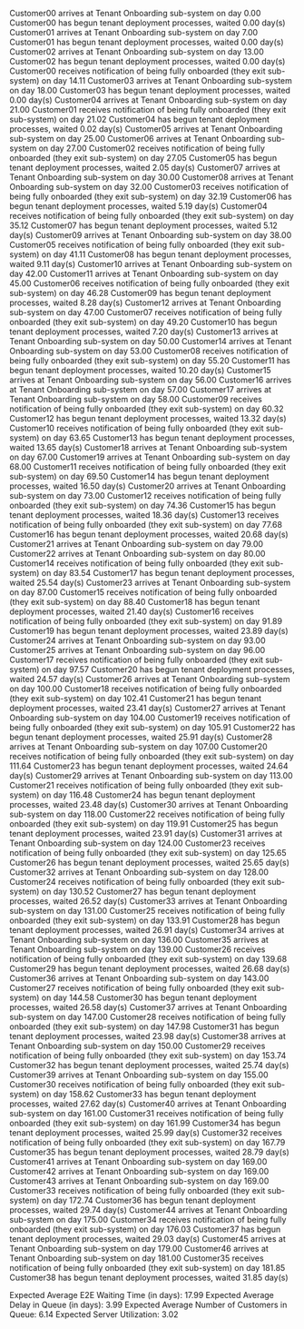 Customer00 arrives at Tenant Onboarding sub-system on day 0.00
Customer00 has begun tenant deployment processes, waited 0.00 day(s)
Customer01 arrives at Tenant Onboarding sub-system on day 7.00
Customer01 has begun tenant deployment processes, waited 0.00 day(s)
Customer02 arrives at Tenant Onboarding sub-system on day 13.00
Customer02 has begun tenant deployment processes, waited 0.00 day(s)
Customer00 receives notification of being fully onboarded (they exit sub-system) on day 14.11
Customer03 arrives at Tenant Onboarding sub-system on day 18.00
Customer03 has begun tenant deployment processes, waited 0.00 day(s)
Customer04 arrives at Tenant Onboarding sub-system on day 21.00
Customer01 receives notification of being fully onboarded (they exit sub-system) on day 21.02
Customer04 has begun tenant deployment processes, waited 0.02 day(s)
Customer05 arrives at Tenant Onboarding sub-system on day 25.00
Customer06 arrives at Tenant Onboarding sub-system on day 27.00
Customer02 receives notification of being fully onboarded (they exit sub-system) on day 27.05
Customer05 has begun tenant deployment processes, waited 2.05 day(s)
Customer07 arrives at Tenant Onboarding sub-system on day 30.00
Customer08 arrives at Tenant Onboarding sub-system on day 32.00
Customer03 receives notification of being fully onboarded (they exit sub-system) on day 32.19
Customer06 has begun tenant deployment processes, waited 5.19 day(s)
Customer04 receives notification of being fully onboarded (they exit sub-system) on day 35.12
Customer07 has begun tenant deployment processes, waited 5.12 day(s)
Customer09 arrives at Tenant Onboarding sub-system on day 38.00
Customer05 receives notification of being fully onboarded (they exit sub-system) on day 41.11
Customer08 has begun tenant deployment processes, waited 9.11 day(s)
Customer10 arrives at Tenant Onboarding sub-system on day 42.00
Customer11 arrives at Tenant Onboarding sub-system on day 45.00
Customer06 receives notification of being fully onboarded (they exit sub-system) on day 46.28
Customer09 has begun tenant deployment processes, waited 8.28 day(s)
Customer12 arrives at Tenant Onboarding sub-system on day 47.00
Customer07 receives notification of being fully onboarded (they exit sub-system) on day 49.20
Customer10 has begun tenant deployment processes, waited 7.20 day(s)
Customer13 arrives at Tenant Onboarding sub-system on day 50.00
Customer14 arrives at Tenant Onboarding sub-system on day 53.00
Customer08 receives notification of being fully onboarded (they exit sub-system) on day 55.20
Customer11 has begun tenant deployment processes, waited 10.20 day(s)
Customer15 arrives at Tenant Onboarding sub-system on day 56.00
Customer16 arrives at Tenant Onboarding sub-system on day 57.00
Customer17 arrives at Tenant Onboarding sub-system on day 58.00
Customer09 receives notification of being fully onboarded (they exit sub-system) on day 60.32
Customer12 has begun tenant deployment processes, waited 13.32 day(s)
Customer10 receives notification of being fully onboarded (they exit sub-system) on day 63.65
Customer13 has begun tenant deployment processes, waited 13.65 day(s)
Customer18 arrives at Tenant Onboarding sub-system on day 67.00
Customer19 arrives at Tenant Onboarding sub-system on day 68.00
Customer11 receives notification of being fully onboarded (they exit sub-system) on day 69.50
Customer14 has begun tenant deployment processes, waited 16.50 day(s)
Customer20 arrives at Tenant Onboarding sub-system on day 73.00
Customer12 receives notification of being fully onboarded (they exit sub-system) on day 74.36
Customer15 has begun tenant deployment processes, waited 18.36 day(s)
Customer13 receives notification of being fully onboarded (they exit sub-system) on day 77.68
Customer16 has begun tenant deployment processes, waited 20.68 day(s)
Customer21 arrives at Tenant Onboarding sub-system on day 79.00
Customer22 arrives at Tenant Onboarding sub-system on day 80.00
Customer14 receives notification of being fully onboarded (they exit sub-system) on day 83.54
Customer17 has begun tenant deployment processes, waited 25.54 day(s)
Customer23 arrives at Tenant Onboarding sub-system on day 87.00
Customer15 receives notification of being fully onboarded (they exit sub-system) on day 88.40
Customer18 has begun tenant deployment processes, waited 21.40 day(s)
Customer16 receives notification of being fully onboarded (they exit sub-system) on day 91.89
Customer19 has begun tenant deployment processes, waited 23.89 day(s)
Customer24 arrives at Tenant Onboarding sub-system on day 93.00
Customer25 arrives at Tenant Onboarding sub-system on day 96.00
Customer17 receives notification of being fully onboarded (they exit sub-system) on day 97.57
Customer20 has begun tenant deployment processes, waited 24.57 day(s)
Customer26 arrives at Tenant Onboarding sub-system on day 100.00
Customer18 receives notification of being fully onboarded (they exit sub-system) on day 102.41
Customer21 has begun tenant deployment processes, waited 23.41 day(s)
Customer27 arrives at Tenant Onboarding sub-system on day 104.00
Customer19 receives notification of being fully onboarded (they exit sub-system) on day 105.91
Customer22 has begun tenant deployment processes, waited 25.91 day(s)
Customer28 arrives at Tenant Onboarding sub-system on day 107.00
Customer20 receives notification of being fully onboarded (they exit sub-system) on day 111.64
Customer23 has begun tenant deployment processes, waited 24.64 day(s)
Customer29 arrives at Tenant Onboarding sub-system on day 113.00
Customer21 receives notification of being fully onboarded (they exit sub-system) on day 116.48
Customer24 has begun tenant deployment processes, waited 23.48 day(s)
Customer30 arrives at Tenant Onboarding sub-system on day 118.00
Customer22 receives notification of being fully onboarded (they exit sub-system) on day 119.91
Customer25 has begun tenant deployment processes, waited 23.91 day(s)
Customer31 arrives at Tenant Onboarding sub-system on day 124.00
Customer23 receives notification of being fully onboarded (they exit sub-system) on day 125.65
Customer26 has begun tenant deployment processes, waited 25.65 day(s)
Customer32 arrives at Tenant Onboarding sub-system on day 128.00
Customer24 receives notification of being fully onboarded (they exit sub-system) on day 130.52
Customer27 has begun tenant deployment processes, waited 26.52 day(s)
Customer33 arrives at Tenant Onboarding sub-system on day 131.00
Customer25 receives notification of being fully onboarded (they exit sub-system) on day 133.91
Customer28 has begun tenant deployment processes, waited 26.91 day(s)
Customer34 arrives at Tenant Onboarding sub-system on day 136.00
Customer35 arrives at Tenant Onboarding sub-system on day 139.00
Customer26 receives notification of being fully onboarded (they exit sub-system) on day 139.68
Customer29 has begun tenant deployment processes, waited 26.68 day(s)
Customer36 arrives at Tenant Onboarding sub-system on day 143.00
Customer27 receives notification of being fully onboarded (they exit sub-system) on day 144.58
Customer30 has begun tenant deployment processes, waited 26.58 day(s)
Customer37 arrives at Tenant Onboarding sub-system on day 147.00
Customer28 receives notification of being fully onboarded (they exit sub-system) on day 147.98
Customer31 has begun tenant deployment processes, waited 23.98 day(s)
Customer38 arrives at Tenant Onboarding sub-system on day 150.00
Customer29 receives notification of being fully onboarded (they exit sub-system) on day 153.74
Customer32 has begun tenant deployment processes, waited 25.74 day(s)
Customer39 arrives at Tenant Onboarding sub-system on day 155.00
Customer30 receives notification of being fully onboarded (they exit sub-system) on day 158.62
Customer33 has begun tenant deployment processes, waited 27.62 day(s)
Customer40 arrives at Tenant Onboarding sub-system on day 161.00
Customer31 receives notification of being fully onboarded (they exit sub-system) on day 161.99
Customer34 has begun tenant deployment processes, waited 25.99 day(s)
Customer32 receives notification of being fully onboarded (they exit sub-system) on day 167.79
Customer35 has begun tenant deployment processes, waited 28.79 day(s)
Customer41 arrives at Tenant Onboarding sub-system on day 169.00
Customer42 arrives at Tenant Onboarding sub-system on day 169.00
Customer43 arrives at Tenant Onboarding sub-system on day 169.00
Customer33 receives notification of being fully onboarded (they exit sub-system) on day 172.74
Customer36 has begun tenant deployment processes, waited 29.74 day(s)
Customer44 arrives at Tenant Onboarding sub-system on day 175.00
Customer34 receives notification of being fully onboarded (they exit sub-system) on day 176.03
Customer37 has begun tenant deployment processes, waited 29.03 day(s)
Customer45 arrives at Tenant Onboarding sub-system on day 179.00
Customer46 arrives at Tenant Onboarding sub-system on day 181.00
Customer35 receives notification of being fully onboarded (they exit sub-system) on day 181.85
Customer38 has begun tenant deployment processes, waited 31.85 day(s)


Expected Average E2E Waiting Time (in days): 17.99
Expected Average Delay in Queue (in days): 3.99
Expected Average Number of Customers in Queue: 6.14
Expected Server Utilization: 3.02